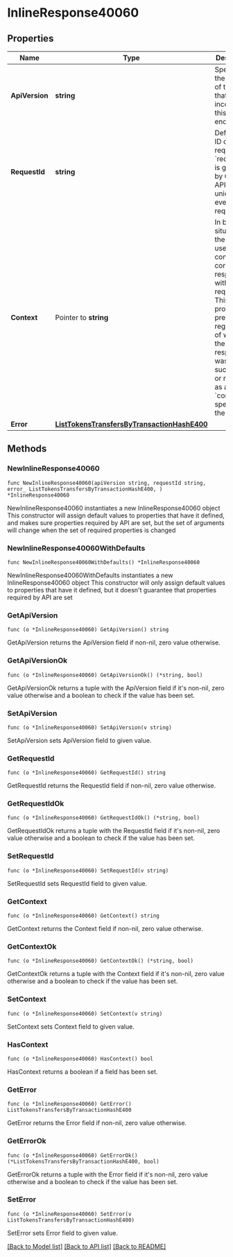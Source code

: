 # InlineResponse40060

## Properties

Name | Type | Description | Notes
------------ | ------------- | ------------- | -------------
**ApiVersion** | **string** | Specifies the version of the API that incorporates this endpoint. | 
**RequestId** | **string** | Defines the ID of the request. The &#x60;requestId&#x60; is generated by Crypto APIs and it&#39;s unique for every request. | 
**Context** | Pointer to **string** | In batch situations the user can use the context to correlate responses with requests. This property is present regardless of whether the response was successful or returned as an error. &#x60;context&#x60; is specified by the user. | [optional] 
**Error** | [**ListTokensTransfersByTransactionHashE400**](ListTokensTransfersByTransactionHashE400.md) |  | 

## Methods

### NewInlineResponse40060

`func NewInlineResponse40060(apiVersion string, requestId string, error_ ListTokensTransfersByTransactionHashE400, ) *InlineResponse40060`

NewInlineResponse40060 instantiates a new InlineResponse40060 object
This constructor will assign default values to properties that have it defined,
and makes sure properties required by API are set, but the set of arguments
will change when the set of required properties is changed

### NewInlineResponse40060WithDefaults

`func NewInlineResponse40060WithDefaults() *InlineResponse40060`

NewInlineResponse40060WithDefaults instantiates a new InlineResponse40060 object
This constructor will only assign default values to properties that have it defined,
but it doesn't guarantee that properties required by API are set

### GetApiVersion

`func (o *InlineResponse40060) GetApiVersion() string`

GetApiVersion returns the ApiVersion field if non-nil, zero value otherwise.

### GetApiVersionOk

`func (o *InlineResponse40060) GetApiVersionOk() (*string, bool)`

GetApiVersionOk returns a tuple with the ApiVersion field if it's non-nil, zero value otherwise
and a boolean to check if the value has been set.

### SetApiVersion

`func (o *InlineResponse40060) SetApiVersion(v string)`

SetApiVersion sets ApiVersion field to given value.


### GetRequestId

`func (o *InlineResponse40060) GetRequestId() string`

GetRequestId returns the RequestId field if non-nil, zero value otherwise.

### GetRequestIdOk

`func (o *InlineResponse40060) GetRequestIdOk() (*string, bool)`

GetRequestIdOk returns a tuple with the RequestId field if it's non-nil, zero value otherwise
and a boolean to check if the value has been set.

### SetRequestId

`func (o *InlineResponse40060) SetRequestId(v string)`

SetRequestId sets RequestId field to given value.


### GetContext

`func (o *InlineResponse40060) GetContext() string`

GetContext returns the Context field if non-nil, zero value otherwise.

### GetContextOk

`func (o *InlineResponse40060) GetContextOk() (*string, bool)`

GetContextOk returns a tuple with the Context field if it's non-nil, zero value otherwise
and a boolean to check if the value has been set.

### SetContext

`func (o *InlineResponse40060) SetContext(v string)`

SetContext sets Context field to given value.

### HasContext

`func (o *InlineResponse40060) HasContext() bool`

HasContext returns a boolean if a field has been set.

### GetError

`func (o *InlineResponse40060) GetError() ListTokensTransfersByTransactionHashE400`

GetError returns the Error field if non-nil, zero value otherwise.

### GetErrorOk

`func (o *InlineResponse40060) GetErrorOk() (*ListTokensTransfersByTransactionHashE400, bool)`

GetErrorOk returns a tuple with the Error field if it's non-nil, zero value otherwise
and a boolean to check if the value has been set.

### SetError

`func (o *InlineResponse40060) SetError(v ListTokensTransfersByTransactionHashE400)`

SetError sets Error field to given value.



[[Back to Model list]](../README.md#documentation-for-models) [[Back to API list]](../README.md#documentation-for-api-endpoints) [[Back to README]](../README.md)


